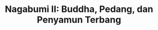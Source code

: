 ---
title: "Nagabumi II: Buddha, Pedang, dan Penyamun Terbang"
cover: "images/reading/nagabumi-2.jpeg"
publishDate: 2022-04-15
authors: "Seno Gumira Ajidarma"
categories: ["fiction & literature"]
status: 🟡
---